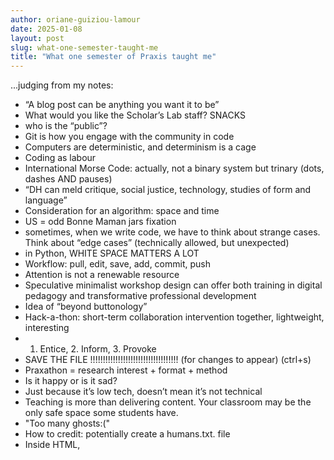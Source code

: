 ```yaml
---
author: oriane-guiziou-lamour
date: 2025-01-08
layout: post
slug: what-one-semester-taught-me
title: "What one semester of Praxis taught me"
---
```

...judging from my notes:

* “A blog post can be anything you want it to be”
* What would you like the Scholar’s Lab staff? SNACKS
* who is the “public”?
* Git is how you engage with the community in code
* Computers are deterministic, and determinism is a cage
* Coding as labour
* International Morse Code: actually, not a binary system but trinary (dots, dashes AND pauses)
* “DH can meld critique, social justice, technology, studies of form and language”
* Consideration for an algorithm: space and time
* US = odd Bonne Maman jars fixation 
* sometimes, when we write code, we have to think about strange cases. Think about “edge cases” (technically allowed, but unexpected)
* in Python, WHITE SPACE MATTERS A LOT
* Workflow: pull, edit, save, add, commit, push
* Attention is not a renewable resource
* Speculative minimalist workshop design can offer both training in digital pedagogy and transformative professional development
* Idea of “beyond buttonology”
* Hack-a-thon: short-term collaboration intervention together, lightweight, interesting
* 1. Entice, 2. Inform, 3. Provoke
* SAVE THE FILE !!!!!!!!!!!!!!!!!!!!!!!!!!!!!!!!!!! (for changes to appear) (ctrl+s)
* Praxathon = research interest + format + method
* Is it happy or is it sad?
* Just because it’s low tech, doesn’t mean it’s not technical
* Teaching is more than delivering content. Your classroom may be the only safe space some students have.
* "Too many ghosts:("
* How to credit: potentially create a humans.txt. file 
* Inside HTML, <script/> tells it to treat it as Javascript
* Favourite Yellow Journal headline: “UVA OUT OF NOTABLE ALUMNI, FORCED TO NAME THE NEW DORM “BANJO KAZOOIE”
